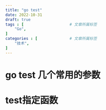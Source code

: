 ```yaml
---
title: "go test"
date: 2022-10-31
draft: true
tags : [                    # 文章所属标签
    "Go",
]
categories : [              # 文章所属标签
    "技术",
]
---
```



# go test 几个常用的参数

# test指定函数

```go



```

